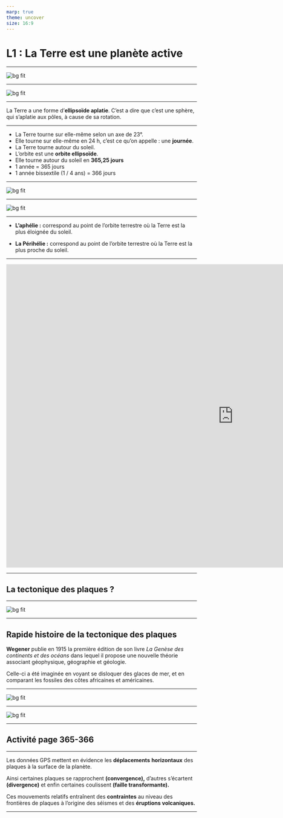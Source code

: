 ```yaml
---
marp: true
theme: uncover
size: 16:9
---
```

<!-- paginate: true -->

# L1 : La Terre est une planète active

---

![bg fit](../Ressources/Photos/terre-plate-e1454517357602.jpeg)

---

![bg fit](../Ressources/Photos/terre_01.jpg)

---

La Terre a une forme d’**ellipsoïde aplatie**. C’est a dire que c’est une sphère, qui s’aplatie aux pôles, à cause de sa rotation. 

---

- La Terre tourne sur elle-même selon un axe de 23°. 
- Elle tourne sur elle-même en 24 h, c’est ce qu’on appelle : une **journée**.
- La Terre tourne autour du soleil.
- L’orbite est une **orbite ellipsoïde**. 
- Elle tourne autour du soleil en **365,25 jours**
- 1 année = 365 jours
- 1 année bissextile (1 / 4 ans) = 366 jours

---

![bg fit](../Ressources/Photos/terre1.gif)

--- 

![bg fit](../Ressources/Photos/Aphélie_Périhélie_Terre_Soleil.png)


---

- **L’aphélie :** correspond au point de l’orbite terrestre où la Terre est la plus éloignée du soleil. 



- **La Périhélie :** correspond au point de l’orbite terrestre où la Terre est la plus proche du soleil. 

---

<iframe width="1200" height="800" src="https://www.youtube.com/embed/FTzmqjDNMmM" title="YouTube video player" frameborder="0" allow="accelerometer; autoplay; clipboard-write; encrypted-media; gyroscope; picture-in-picture" allowfullscreen></iframe>

--- 

## La tectonique des plaques ? 

---

![bg fit](../Ressources/Photos/tektonik.jpeg)

---

## Rapide histoire de la tectonique des plaques

**Wegener** publie en 1915 la première édition de son livre *La Genèse des continents et des océans* dans lequel il propose une nouvelle théorie associant géophysique, géographie et géologie. 


Celle-ci a été imaginée en voyant se disloquer des glaces de mer, et en comparant les fossiles des côtes africaines et américaines. 

---

![bg fit](../Ressources/Photos/wegener1.jpg)

---

![bg fit](../Ressources/Photos/Wegener2.jpg)

---

## Activité page 365-366

---

Les données GPS mettent en évidence les **déplacements** **horizontaux** des plaques à la surface de la planète. 


Ainsi certaines plaques se rapprochent **(convergence),** d’autres s’écartent **(divergence)** et enfin certaines coulissent **(faille transformante).** 


Ces mouvements relatifs entraînent des **contraintes** au niveau des frontières de plaques à l’origine des séismes et des **éruptions volcaniques.** 

---
